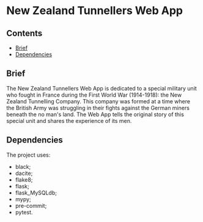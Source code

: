 # New Zealand Tunnellers Web App

## Contents

* [Brief](#brief)
* [Dependencies](#dependencies)

## Brief

The New Zealand Tunnellers Web App is dedicated to a special military unit who fought in France during the First World War (1914-1918): the New Zealand Tunnelling Company. This company was formed at a time where the British Army was struggling in their fights against the German miners beneath the no man's land. The Web App tells the original story of this special unit and shares the experience of its men.

## Dependencies

The project uses:

* black;
* dacite;
* flake8;
* flask;
* flask_MySQLdb;
* mypy;
* pre-commit;
* pytest.
